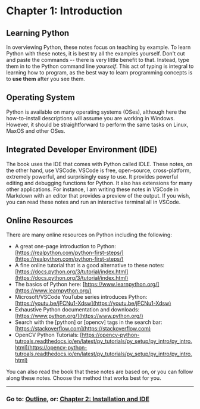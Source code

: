 # Chapter 1: Introduction


## Learning Python
In overviewing Python, these notes focus on teaching by example.  To learn Python with these notes, it is best try all the examples yourself.  Don't cut and paste the commands -- there is very little benefit to that.  Instead, type them in to the Python command line *yourself*.  This act of typing is integral to learning how to program, as the best way to learn programming concepts is to **use them** after you see them. 

## Operating System

Python is available on many operating systems (OSes), although here the how-to-install descriptions will assume you are working in Windows.  However, it should be straightforward to perform the same tasks on Linux, MaxOS and other OSes.

## Integrated Developer Environment (IDE)
The book uses the IDE that comes with Python called IDLE. These notes, on the other hand, use VSCode.  VSCode is free, open-source, cross-platform, extremely powerful, and surprisingly easy to use.  It provides powerful editing and debugging functions for Python. It also has extensions for many other applications.  For instance, I am writing these notes in VSCode in Markdown with an editor that provides a preview of the output.  If you wish, you can read these notes and run an interactive terminal all in VSCode.

## Online Resources

There are many online resources on Python including the following:

- A great one-page introduction to Python: [https://realpython.com/python-first-steps/](https://realpython.com/python-first-steps/)
- A fine online tutorial that is a good alternative to these notes: [https://docs.python.org/3/tutorial/index.html](https://docs.python.org/3/tutorial/index.html)
- The basics of Python here: [https://www.learnpython.org/](https://www.learnpython.org/)
- Microsoft/VSCode YouTube series introduces Python: [https://youtu.be/jFCNu1-Xdsw](https://youtu.be/jFCNu1-Xdsw)
- Exhaustive Python documentation and downloads: [https://www.python.org/](https://www.python.org/) 
- Search with the [python] or [opencv] tags in the search bar: [https://stackoverflow.com](https://stackoverflow.com) 
- OpenCV Python Tutorials: [https://opencv-python-tutroals.readthedocs.io/en/latest/py_tutorials/py_setup/py_intro/py_intro.html](https://opencv-python-tutroals.readthedocs.io/en/latest/py_tutorials/py_setup/py_intro/py_intro.html) 


You can also read the book that these notes are based on, or you can follow along these notes.  Choose the method that works best for you.
___
### Go to: [Outline](README.md), or: [Chapter 2: Installation and IDE](Chapter_02_Installation_and_IDE.md)